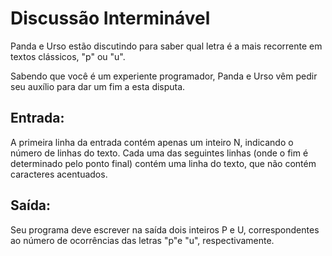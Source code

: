 # Discussão Interminável

Panda e Urso estão discutindo para saber qual letra é a mais recorrente em textos clássicos, "p" ou "u".

Sabendo que você é um experiente programador, Panda e Urso vêm pedir seu auxílio para dar um fim a esta disputa.

## Entrada:

A primeira linha da entrada contém apenas um inteiro N, indicando o número de linhas do texto. Cada uma das seguintes linhas (onde o fim é determinado pelo ponto final) contém uma linha do texto, que não contém caracteres acentuados.

## Saída:

Seu programa deve escrever na saída dois inteiros P e U, correspondentes ao número de ocorrências das letras "p"e "u", respectivamente.
